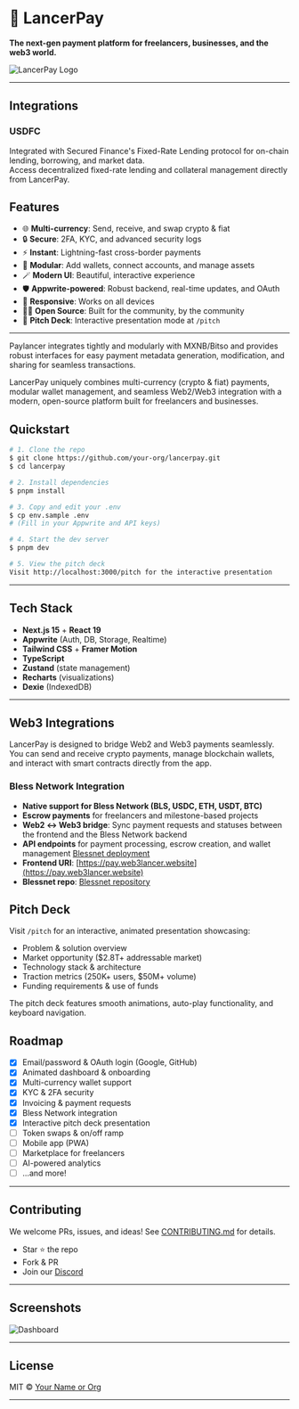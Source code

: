 # 🚀 LancerPay

**The next-gen payment platform for freelancers, businesses, and the web3 world.**

![LancerPay Logo](https://raw.githubusercontent.com/your-org/lancerpay-assets/main/logo-animated.gif)

---

## Integrations

### USDFC

Integrated with Secured Finance's Fixed-Rate Lending protocol for on-chain lending, borrowing, and market data.  
Access decentralized fixed-rate lending and collateral management directly from LancerPay.

## Features

- 🌐 **Multi-currency**: Send, receive, and swap crypto & fiat
- 🔒 **Secure**: 2FA, KYC, and advanced security logs
- ⚡ **Instant**: Lightning-fast cross-border payments
- 🧩 **Modular**: Add wallets, connect accounts, and manage assets
- 🪄 **Modern UI**: Beautiful, interactive experience
- 🛡️ **Appwrite-powered**: Robust backend, real-time updates, and OAuth
- 📱 **Responsive**: Works on all devices
- 🧑‍💻 **Open Source**: Built for the community, by the community
- 🎯 **Pitch Deck**: Interactive presentation mode at `/pitch`

---

Paylancer integrates tightly and modularly with MXNB/Bitso and provides robust interfaces for easy payment metadata generation, modification, and sharing for seamless transactions.

LancerPay uniquely combines multi-currency (crypto & fiat) payments, modular wallet management, and seamless Web2/Web3 integration with a modern, open-source platform built for freelancers and businesses.


## Quickstart

```bash
# 1. Clone the repo
$ git clone https://github.com/your-org/lancerpay.git
$ cd lancerpay

# 2. Install dependencies
$ pnpm install

# 3. Copy and edit your .env
$ cp env.sample .env
# (Fill in your Appwrite and API keys)

# 4. Start the dev server
$ pnpm dev

# 5. View the pitch deck
Visit http://localhost:3000/pitch for the interactive presentation
```

---

## Tech Stack

- **Next.js 15** + **React 19**
- **Appwrite** (Auth, DB, Storage, Realtime)
- **Tailwind CSS** + **Framer Motion**
- **TypeScript**
- **Zustand** (state management)
- **Recharts** (visualizations)
- **Dexie** (IndexedDB)

---

## Web3 Integrations

LancerPay is designed to bridge Web2 and Web3 payments seamlessly. You can send and receive crypto payments, manage blockchain wallets, and interact with smart contracts directly from the app.

### Bless Network Integration
- **Native support for Bless Network (BLS, USDC, ETH, USDT, BTC)**
- **Escrow payments** for freelancers and milestone-based projects
- **Web2 ↔ Web3 bridge**: Sync payment requests and statuses between the frontend and the Bless Network backend
- **API endpoints** for payment processing, escrow creation, and wallet management [Blessnet deployment](https://coral-earwig-verene-2jkylule.bls.dev/)
- **Frontend URI**: [https://pay.web3lancer.website](https://pay.web3lancer.website)
- **Blessnet repo**: [Blessnet repository](https://github.com/web3lancer/lancerpaybless.git)

## Pitch Deck

Visit `/pitch` for an interactive, animated presentation showcasing:
- Problem & solution overview
- Market opportunity ($2.8T+ addressable market)
- Technology stack & architecture
- Traction metrics (250K+ users, $50M+ volume)
- Funding requirements & use of funds

The pitch deck features smooth animations, auto-play functionality, and keyboard navigation.

## Roadmap

- [x] Email/password & OAuth login (Google, GitHub)
- [x] Animated dashboard & onboarding
- [x] Multi-currency wallet support
- [x] KYC & 2FA security
- [x] Invoicing & payment requests
- [x] Bless Network integration
- [x] Interactive pitch deck presentation
- [ ] Token swaps & on/off ramp
- [ ] Mobile app (PWA)
- [ ] Marketplace for freelancers
- [ ] AI-powered analytics
- [ ] ...and more!

---

## Contributing

We welcome PRs, issues, and ideas! See [CONTRIBUTING.md](CONTRIBUTING.md) for details.

- Star ⭐ the repo
- Fork & PR
- Join our [Discord](https://discord.gg/your-invite)

---

## Screenshots

![Dashboard](https://raw.githubusercontent.com/your-org/lancerpay-assets/main/dashboard-animated.gif)

---

## License

MIT © [Your Name or Org](https://github.com/your-org)

---

